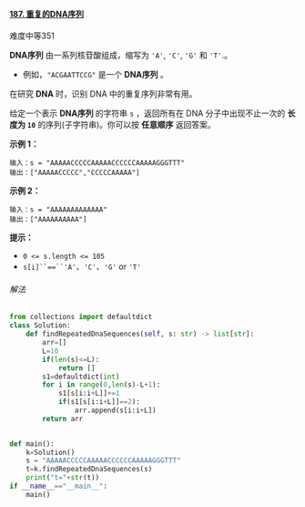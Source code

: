 #### [187. 重复的DNA序列](https://leetcode-cn.com/problems/repeated-dna-sequences/)

难度中等351

**DNA序列** 由一系列核苷酸组成，缩写为 `'A'`, `'C'`, `'G'` 和 `'T'`.。

- 例如，`"ACGAATTCCG"` 是一个 **DNA序列** 。

在研究 **DNA** 时，识别 DNA 中的重复序列非常有用。

给定一个表示 **DNA序列** 的字符串 `s` ，返回所有在 DNA 分子中出现不止一次的 **长度为 `10`** 的序列(子字符串)。你可以按 **任意顺序** 返回答案。

 

**示例 1：**

```
输入：s = "AAAAACCCCCAAAAACCCCCCAAAAAGGGTTT"
输出：["AAAAACCCCC","CCCCCAAAAA"]
```

**示例 2：**

```
输入：s = "AAAAAAAAAAAAA"
输出：["AAAAAAAAAA"]
```

 

**提示：**

- `0 <= s.length <= 105`
- `s[i]``==``'A'`、`'C'`、`'G'` or `'T'`

###### 解法

```python
from collections import defaultdict
class Solution:
    def findRepeatedDnaSequences(self, s: str) -> list[str]:
        arr=[]
        L=10
        if(len(s)<=L):
            return []
        s1=defaultdict(int)
        for i in range(0,len(s)-L+1):
            s1[s[i:i+L]]+=1
            if(s1[s[i:i+L]]==2):
                arr.append(s[i:i+L])
        return arr
                

def main():
    k=Solution()
    s = "AAAAACCCCCAAAAACCCCCCAAAAAGGGTTT"
    t=k.findRepeatedDnaSequences(s)
    print("t="+str(t))
if __name__=="__main__":
    main()
```

